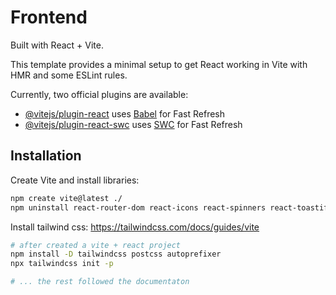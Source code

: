 # Frontend

Built with React + Vite.

This template provides a minimal setup to get React working in Vite with HMR and some ESLint rules.

Currently, two official plugins are available:

- [@vitejs/plugin-react](https://github.com/vitejs/vite-plugin-react/blob/main/packages/plugin-react/README.md) uses [Babel](https://babeljs.io/) for Fast Refresh
- [@vitejs/plugin-react-swc](https://github.com/vitejs/vite-plugin-react-swc) uses [SWC](https://swc.rs/) for Fast Refresh

## Installation

Create Vite and install libraries:
```bash
npm create vite@latest ./
npm uninstall react-router-dom react-icons react-spinners react-toastify swiper
```

Install tailwind css:
https://tailwindcss.com/docs/guides/vite

```bash
# after created a vite + react project
npm install -D tailwindcss postcss autoprefixer
npx tailwindcss init -p

# ... the rest followed the documentaton
```